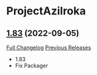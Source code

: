 # ProjectAzilroka

## [1.83](https://github.com/Azilroka/ProjectAzilroka/tree/1.83) (2022-09-05)
[Full Changelog](https://github.com/Azilroka/ProjectAzilroka/compare/1.82...1.83) [Previous Releases](https://github.com/Azilroka/ProjectAzilroka/releases)

- 1.83  
- Fix Packager  
